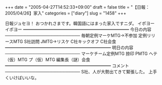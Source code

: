 +++
date = "2005-04-27T14:52:33+09:00"
draft = false
title = "【日報：2005/04/26】家入"
categories = ["diary"]
slug = "1458"
+++

日報ジュセヨ！
おつかれさまです。韓国語にはまった家入ですニダ。
イポヨー　イポヨー
━━━━━━━━━━━━━━━━━━━━━━━━━
今日の内容
─────────────────────────
毎朝定例マーケMTG→不参加
定例リリースMTG
S社訪問
JMTG→リスケ
C社キックオフ
C社会食
━━━━━━━━━━━━━━━━━━━━━━━━━
明日の内容
─────────────────────────
マーケチーム定例MTG
捺印
PMTG
ヘテ（仮）MTG
プ（仮）MTG
編集長（謎）会食
━━━━━━━━━━━━━━━━━━━━━━━━━
コメント
─────────────────────────
S社、人が大勢出てきて緊張した。
上手くいけばいいな。
